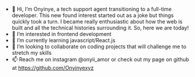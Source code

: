 - 👋 Hi, I’m Onyinye, a tech support agent transitioning to a full-time developer. This new found interest started out as a joke but things quickly took a turn. I became really enthusiastic about how the web is built and all the technical histories surrounding it. So, here we are today!
- 👀 I’m interested in frontend development
- 🌱 I’m currently learning javascript/React.js
- 💞️ I’m looking to collaborate on coding projects that will challenge me to stretch my skills
- 📫 Reach me on instagram @onyii_amor or check out my page on github at https://github.com/Onyinyexyz
